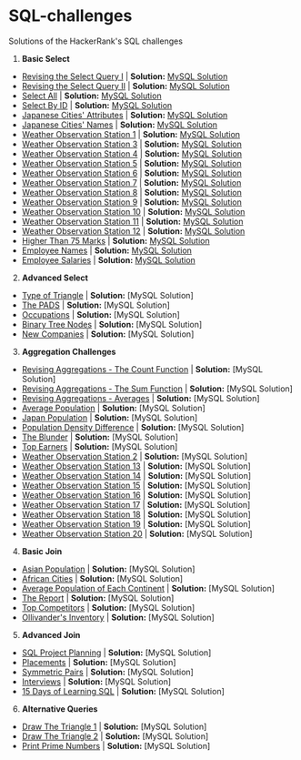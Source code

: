 # SQL-challenges
Solutions of the HackerRank's SQL challenges

1. **Basic Select** 
  - [Revising the Select Query I](https://www.hackerrank.com/challenges/revising-the-select-query/problem) | **Solution:** [MySQL Solution](https://github.com/PryskaS/SQL-challenges/blob/master/1.%20Basic%20Select/Revising%20the%20Select%20Query%20I.sql)
  - [Revising the Select Query II](https://www.hackerrank.com/challenges/revising-the-select-query-2/problem) | **Solution:** [MySQL Solution](https://github.com/PryskaS/SQL-challenges/blob/master/1.%20Basic%20Select/Revising%20the%20Select%20Query%20II.sql)
  - [Select All](https://www.hackerrank.com/challenges/select-all-sql/problem) | **Solution:** [MySQL Solution](https://github.com/PryskaS/SQL-challenges/blob/master/1.%20Basic%20Select/Select%20All.sql)
  - [Select By ID](https://www.hackerrank.com/challenges/select-by-id/problem) | **Solution:** [MySQL Solution](https://github.com/PryskaS/SQL-challenges/blob/master/1.%20Basic%20Select/Select%20By%20ID.sql)
  - [Japanese Cities' Attributes](https://www.hackerrank.com/challenges/japanese-cities-attributes/problem) | **Solution:** [MySQL Solution](https://github.com/PryskaS/SQL-challenges/blob/master/1.%20Basic%20Select/Japanese%20Cities'%20Attributes.sql)
  - [Japanese Cities' Names](https://www.hackerrank.com/challenges/japanese-cities-name/problem) | **Solution:** [MySQL Solution](https://github.com/PryskaS/SQL-challenges/blob/master/1.%20Basic%20Select/Japanese%20Cities'%20Names.sql)
  - [Weather Observation Station 1](https://www.hackerrank.com/challenges/weather-observation-station-1/problem) | **Solution:** [MySQL Solution](https://github.com/PryskaS/SQL-challenges/blob/master/1.%20Basic%20Select/Weather%20Observation%20Station%201.sql)
  - [Weather Observation Station 3](https://www.hackerrank.com/challenges/weather-observation-station-3/problem) | **Solution:** [MySQL Solution](https://github.com/PryskaS/SQL-challenges/blob/master/1.%20Basic%20Select/Weather%20Observation%20Station%203.sql)
  - [Weather Observation Station 4](https://www.hackerrank.com/challenges/weather-observation-station-4/problem) | **Solution:** [MySQL Solution](https://github.com/PryskaS/SQL-challenges/blob/master/1.%20Basic%20Select/Weather%20Observation%20Station%204.sql)
  - [Weather Observation Station 5](https://www.hackerrank.com/challenges/weather-observation-station-5/problem) | **Solution:** [MySQL Solution](https://github.com/PryskaS/SQL-challenges/blob/master/1.%20Basic%20Select/Weather%20Observation%20Station%205.sql)
  - [Weather Observation Station 6](https://www.hackerrank.com/challenges/weather-observation-station-6/problem) | **Solution:** [MySQL Solution](https://github.com/PryskaS/SQL-challenges/blob/master/1.%20Basic%20Select/Weather%20Observation%20Station%206.sql)
  - [Weather Observation Station 7](https://www.hackerrank.com/challenges/weather-observation-station-7/problem) | **Solution:** [MySQL Solution](https://github.com/PryskaS/SQL-challenges/blob/master/1.%20Basic%20Select/Weather%20Observation%20Station%207.sql)
  - [Weather Observation Station 8](https://www.hackerrank.com/challenges/weather-observation-station-8/problem) | **Solution:** [MySQL Solution](https://github.com/PryskaS/SQL-challenges/blob/master/1.%20Basic%20Select/Weather%20Observation%20Station%208.sql)
  - [Weather Observation Station 9](https://www.hackerrank.com/challenges/weather-observation-station-9/problem) | **Solution:** [MySQL Solution](https://github.com/PryskaS/SQL-challenges/blob/master/1.%20Basic%20Select/Weather%20Observation%20Station%209.sql)
  - [Weather Observation Station 10](https://www.hackerrank.com/challenges/weather-observation-station-10/problem) | **Solution:** [MySQL Solution](https://github.com/PryskaS/SQL-challenges/blob/master/1.%20Basic%20Select/Weather%20Observation%20Station%2010.sql)
  - [Weather Observation Station 11](https://www.hackerrank.com/challenges/weather-observation-station-11/problem) | **Solution:** [MySQL Solution](https://github.com/PryskaS/SQL-challenges/blob/master/1.%20Basic%20Select/Weather%20Observation%20Station%2011.sql)
  - [Weather Observation Station 12](https://www.hackerrank.com/challenges/weather-observation-station-12/problem) | **Solution:** [MySQL Solution](https://github.com/PryskaS/SQL-challenges/blob/master/1.%20Basic%20Select/Weather%20Observation%20Station%2012.sql)
  - [Higher Than 75 Marks](https://www.hackerrank.com/challenges/more-than-75-marks/problem) | **Solution:** [MySQL Solution](https://github.com/PryskaS/SQL-challenges/blob/master/1.%20Basic%20Select/Higher%20Than%2075%20Marks.sql)
  - [Employee Names](https://www.hackerrank.com/challenges/name-of-employees/problem) | **Solution:** [MySQL Solution](https://github.com/PryskaS/SQL-challenges/blob/master/1.%20Basic%20Select/Employee%20Names.sql)
  - [Employee Salaries](https://www.hackerrank.com/challenges/salary-of-employees/problem) | **Solution:** [MySQL Solution](https://github.com/PryskaS/SQL-challenges/blob/master/1.%20Basic%20Select/Employee%20Salaries.sql)
  
2. **Advanced Select**
  - [Type of Triangle](https://www.hackerrank.com/challenges/what-type-of-triangle/problem) | **Solution:** [MySQL Solution]
  - [The PADS](https://www.hackerrank.com/challenges/the-pads/problem) | **Solution:** [MySQL Solution]
  - [Occupations](https://www.hackerrank.com/challenges/occupations/problem) | **Solution:** [MySQL Solution]
  - [Binary Tree Nodes](https://www.hackerrank.com/challenges/binary-search-tree-1/problem) | **Solution:** [MySQL Solution]
  - [New Companies](https://www.hackerrank.com/challenges/the-company/problem) | **Solution:** [MySQL Solution]
  
3. **Aggregation Challenges**
  - [Revising Aggregations - The Count Function](https://www.hackerrank.com/challenges/revising-aggregations-the-count-function/problem) | **Solution:** [MySQL Solution]
  - [Revising Aggregations - The Sum Function](https://www.hackerrank.com/challenges/revising-aggregations-sum/problem) | **Solution:** [MySQL Solution]
  - [Revising Aggregations - Averages](https://www.hackerrank.com/challenges/revising-aggregations-the-average-function/problem) | **Solution:** [MySQL Solution]
  - [Average Population](https://www.hackerrank.com/challenges/average-population/problem) | **Solution:** [MySQL Solution]
  - [Japan Population](https://www.hackerrank.com/challenges/japan-population/problem) | **Solution:** [MySQL Solution]
  - [Population Density Difference](https://www.hackerrank.com/challenges/population-density-difference/problem) | **Solution:** [MySQL Solution]
  - [The Blunder](https://www.hackerrank.com/challenges/the-blunder/problem) | **Solution:** [MySQL Solution]
  - [Top Earners](https://www.hackerrank.com/challenges/earnings-of-employees/problem) | **Solution:** [MySQL Solution]
  - [Weather Observation Station 2](https://www.hackerrank.com/challenges/weather-observation-station-2/problem) | **Solution:** [MySQL Solution]
  - [Weather Observation Station 13](https://www.hackerrank.com/challenges/weather-observation-station-13/problem) | **Solution:** [MySQL Solution]
  - [Weather Observation Station 14](https://www.hackerrank.com/challenges/weather-observation-station-14/problem) | **Solution:** [MySQL Solution]
  - [Weather Observation Station 15](https://www.hackerrank.com/challenges/weather-observation-station-15/problem) | **Solution:** [MySQL Solution]
  - [Weather Observation Station 16](https://www.hackerrank.com/challenges/weather-observation-station-16/problem) | **Solution:** [MySQL Solution]
  - [Weather Observation Station 17](https://www.hackerrank.com/challenges/weather-observation-station-17/problem) | **Solution:** [MySQL Solution]
  - [Weather Observation Station 18](https://www.hackerrank.com/challenges/weather-observation-station-18/problem) | **Solution:** [MySQL Solution]
  - [Weather Observation Station 19](https://www.hackerrank.com/challenges/weather-observation-station-19/problem) | **Solution:** [MySQL Solution]
  - [Weather Observation Station 20](https://www.hackerrank.com/challenges/weather-observation-station-20/problem) | **Solution:** [MySQL Solution]
  
4. **Basic Join**
  - [Asian Population](https://www.hackerrank.com/challenges/asian-population/problem) | **Solution:** [MySQL Solution]
  - [African Cities](https://www.hackerrank.com/challenges/african-cities/problem) | **Solution:** [MySQL Solution]
  - [Average Population of Each Continent](https://www.hackerrank.com/challenges/average-population-of-each-continent/problem) | **Solution:** [MySQL Solution]
  - [The Report](https://www.hackerrank.com/challenges/the-report/submissions/code/94188063) | **Solution:** [MySQL Solution]
  - [Top Competitors](https://www.hackerrank.com/challenges/full-score/problem) | **Solution:** [MySQL Solution]
  - [Ollivander's Inventory](https://www.hackerrank.com/challenges/harry-potter-and-wands/problem) | **Solution:** [MySQL Solution]
  
5. **Advanced Join**
  - [SQL Project Planning](https://www.hackerrank.com/challenges/sql-projects) | **Solution:** [MySQL Solution]
  - [Placements](https://www.hackerrank.com/challenges/placements) | **Solution:** [MySQL Solution]
  - [Symmetric Pairs](https://www.hackerrank.com/challenges/symmetric-pairs) | **Solution:** [MySQL Solution]
  - [Interviews](https://www.hackerrank.com/challenges/interviews) | **Solution:** [MySQL Solution]
  - [15 Days of Learning SQL](https://www.hackerrank.com/challenges/15-days-of-learning-sql) | **Solution:** [MySQL Solution]
  
6. **Alternative Queries**
  - [Draw The Triangle 1](https://www.hackerrank.com/challenges/draw-the-triangle-1) | **Solution:** [MySQL Solution]
  - [Draw The Triangle 2](https://www.hackerrank.com/challenges/draw-the-triangle-2) | **Solution:** [MySQL Solution]
  - [Print Prime Numbers](https://www.hackerrank.com/challenges/print-prime-numbers) | **Solution:** [MySQL Solution]
